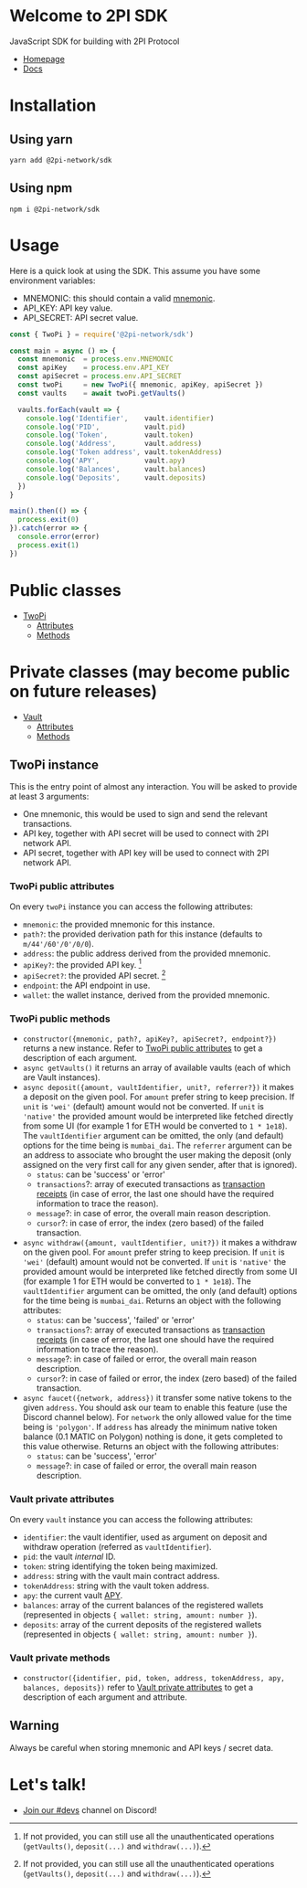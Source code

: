 # Welcome to 2PI SDK

JavaScript SDK for building with 2PI Protocol

* [Homepage](https://2pi.network)
* [Docs](https://docs.2pi.network)

# Installation

## Using yarn

```console
yarn add @2pi-network/sdk
```

## Using npm

```console
npm i @2pi-network/sdk
```

# Usage

Here is a quick look at using the SDK. This assume you have some environment variables:

* MNEMONIC: this should contain a valid [mnemonic](https://github.com/bitcoin/bips/blob/master/bip-0039.mediawiki).
* API_KEY: API key value.
* API_SECRET: API secret value.

```js
const { TwoPi } = require('@2pi-network/sdk')

const main = async () => {
  const mnemonic  = process.env.MNEMONIC
  const apiKey    = process.env.API_KEY
  const apiSecret = process.env.API_SECRET
  const twoPi     = new TwoPi({ mnemonic, apiKey, apiSecret })
  const vaults    = await twoPi.getVaults()

  vaults.forEach(vault => {
    console.log('Identifier',    vault.identifier)
    console.log('PID',           vault.pid)
    console.log('Token',         vault.token)
    console.log('Address',       vault.address)
    console.log('Token address', vault.tokenAddress)
    console.log('APY',           vault.apy)
    console.log('Balances',      vault.balances)
    console.log('Deposits',      vault.deposits)
  })
}

main().then(() => {
  process.exit(0)
}).catch(error => {
  console.error(error)
  process.exit(1)
})
```

# Public classes

* [TwoPi](#twopi-instance)
  * [Attributes](#twopi-public-attributes)
  * [Methods](#twopi-public-methods)

# Private classes (may become public on future releases)

* [Vault](#vault-instance)
  * [Attributes](#vault-private-attributes)
  * [Methods](#vault-private-methods)

## TwoPi instance

This is the entry point of almost any interaction. You will be asked to provide at least 3 arguments:

* One mnemonic, this would be used to sign and send the relevant transactions.
* API key, together with API secret will be used to connect with 2PI network API.
* API secret, together with API key will be used to connect with 2PI network API.

### TwoPi public attributes

On every `twoPi` instance you can access the following attributes:

* `mnemonic`: the provided mnemonic for this instance.
* `path?`: the provided derivation path for this instance (defaults to `m/44'/60'/0'/0/0`).
* `address`: the public address derived from the provided mnemonic.
* `apiKey?`: the provided API key. [^1]
* `apiSecret?`: the provided API secret. [^1]
* `endpoint`: the API endpoint in use.
* `wallet`: the wallet instance, derived from the provided mnemonic.

[^1]: If not provided, you can still use all the unauthenticated operations (`getVaults()`, `deposit(...)` and `withdraw(...)`).

### TwoPi public methods

* `constructor({mnemonic, path?, apiKey?, apiSecret?, endpoint?})` returns a new instance. Refer to [TwoPi public attributes](#twopi-public-attributes) to get a description of each argument.
* `async getVaults()` it returns an array of available vaults (each of which are Vault instances).
* `async deposit({amount, vaultIdentifier, unit?, referrer?})` it makes a deposit on the given pool. For `amount` prefer string to keep precision. If `unit` is `'wei'` (default) amount would not be converted. If `unit` is `'native'` the provided amount would be interpreted like fetched directly from some UI (for example 1 for ETH would be converted to `1 * 1e18`). The `vaultIdentifier` argument can be omitted, the only (and default) options for the time being is `mumbai_dai`. The `referrer` argument can be an address to associate who brought the user making the deposit (only assigned on the very first call for any given sender, after that is ignored).
  * `status`: can be 'success' or 'error'
  * `transactions`?: array of executed transactions as [transaction receipts](https://docs.ethers.io/v5/single-page/#/v5/api/providers/types/-%23-providers-TransactionReceipt) (in case of error, the last one should have the required information to trace the reason).
  * `message`?: in case of error, the overall main reason description.
  * `cursor`?: in case of error, the index (zero based) of the failed transaction.
* `async withdraw({amount, vaultIdentifier, unit?})` it makes a withdraw on the given pool. For `amount` prefer string to keep precision. If `unit` is `'wei'` (default) amount would not be converted. If `unit` is `'native'` the provided amount would be interpreted like fetched directly from some UI (for example 1 for ETH would be converted to `1 * 1e18`). The `vaultIdentifier` argument can be omitted, the only (and default) options for the time being is `mumbai_dai`. Returns an object with the following attributes:
  * `status`: can be 'success', 'failed' or 'error'
  * `transactions`?: array of executed transactions as [transaction receipts](https://docs.ethers.io/v5/single-page/#/v5/api/providers/types/-%23-providers-TransactionReceipt) (in case of error, the last one should have the required information to trace the reason).
  * `message`?: in case of failed or error, the overall main reason description.
  * `cursor`?: in case of failed or error, the index (zero based) of the failed transaction.
* `async faucet({network, address})` it transfer some native tokens to the given `address`. You should ask our team to enable this feature (use the Discord channel below). For `network` the only allowed value for the time being is `'polygon'`. If `address` has already the minimum native token balance (0.1 MATIC on Polygon) nothing is done, it gets completed to this value otherwise. Returns an object with the following attributes:
  * `status`: can be 'success', 'error'
  * `message`?: in case of failed or error, the overall main reason description.

### Vault private attributes

On every `vault` instance you can access the following attributes:

* `identifier`: the vault identifier, used as argument on deposit and withdraw operation (referred as `vaultIdentifier`).
* `pid`: the vault _internal_ ID.
* `token`: string identifying the token being maximized.
* `address`: string with the vault main contract address.
* `tokenAddress`: string with the vault token address.
* `apy`: the current vault [APY](https://en.wikipedia.org/wiki/Annual_percentage_yield).
* `balances`: array of the current balances of the registered wallets (represented in objects `{ wallet: string, amount: number }`).
* `deposits`: array of the current deposits of the registered wallets (represented in objects `{ wallet: string, amount: number }`).

### Vault private methods

* `constructor({identifier, pid, token, address, tokenAddress, apy, balances, deposits})` refer to [Vault private attributes](#vault-private-attributes) to get a description of each argument and attribute.

## Warning

Always be careful when storing mnemonic and API keys / secret data.

# Let's talk!

* [Join our #devs](https://discord.gg/fyc42N2d) channel on Discord!

